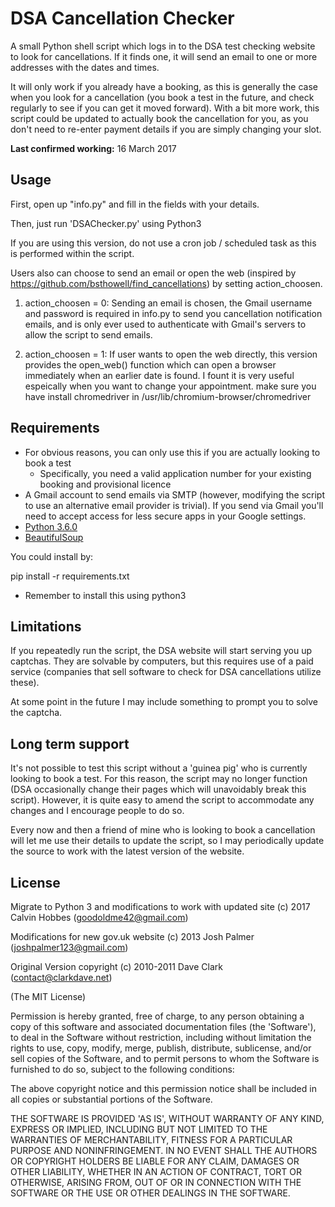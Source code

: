 
# DSA Cancellation Checker

A small Python shell script which logs in to the DSA test checking website to look for cancellations. If it finds one, it will send an email to one or more addresses with the dates and times.

It will only work if you already have a booking, as this is generally the case when you look for a cancellation (you book a test in the future, and check regularly to see if you can get it moved forward). With a bit more work, this script could be updated to actually book the cancellation for you, as you don't need to re-enter payment details if you are simply changing your slot.

**Last confirmed working:** 16 March 2017

## Usage

First, open up "info.py" and fill in the fields with your details.

Then, just run 'DSAChecker.py' using Python3

If you are using this version, do not use a cron job / scheduled task as this is performed within the script.

Users also can choose to send an email or open the web (inspired by https://github.com/bsthowell/find_cancellations) by setting action_choosen.

1) action_choosen = 0: Sending an email is chosen, the Gmail username and password is required in info.py to send you cancellation notification emails, and is only ever used to authenticate with Gmail's servers to allow the script to send emails.

2) action_choosen = 1: If user wants to open the web directly, this version provides the open_web() function which can open a browser immediately when an earlier date is found. I fount it is very useful espeically when you want to change your appointment. 
   make sure you have install chromedriver in /usr/lib/chromium-browser/chromedriver 


## Requirements

* For obvious reasons, you can only use this if you are actually looking to book a test
	* Specifically, you need a valid application number for your existing booking and provisional licence
* A Gmail account to send emails via SMTP (however, modifying the script to use an alternative email provider is trivial). If you send via Gmail you'll need to accept access for less secure apps in your Google settings.
* [Python 3.6.0](https://www.python.org/downloads/release/python-360/)
* [BeautifulSoup](http://www.crummy.com/software/BeautifulSoup/)

You could install by:

pip install -r requirements.txt

* Remember to install this using python3

## Limitations

If you repeatedly run the script, the DSA website will start serving you up captchas. They are solvable by computers, but this requires use of a paid service (companies that sell software to check for DSA cancellations utilize these).

At some point in the future I may include something to prompt you to solve the captcha.

## Long term support

It's not possible to test this script without a 'guinea pig' who is currently looking to book a test. For this reason, the script may no longer function (DSA occasionally change their pages which will unavoidably break this script). However, it is quite easy to amend the script to accommodate any changes and I encourage people to do so.

Every now and then a friend of mine who is looking to book a cancellation will let me use their details to update the script, so I may periodically update the source to work with the latest version of the website.

## License

Migrate to Python 3 and modifications to work with updated site (c) 2017 Calvin Hobbes (goodoldme42@gmail.com)

Modifications for new gov.uk website (c) 2013 Josh Palmer (joshpalmer123@gmail.com)

Original Version copyright (c) 2010-2011 Dave Clark (contact@clarkdave.net)

(The MIT License)

Permission is hereby granted, free of charge, to any person obtaining
a copy of this software and associated documentation files (the
'Software'), to deal in the Software without restriction, including
without limitation the rights to use, copy, modify, merge, publish,
distribute, sublicense, and/or sell copies of the Software, and to
permit persons to whom the Software is furnished to do so, subject to
the following conditions:

The above copyright notice and this permission notice shall be
included in all copies or substantial portions of the Software.

THE SOFTWARE IS PROVIDED 'AS IS', WITHOUT WARRANTY OF ANY KIND,
EXPRESS OR IMPLIED, INCLUDING BUT NOT LIMITED TO THE WARRANTIES OF
MERCHANTABILITY, FITNESS FOR A PARTICULAR PURPOSE AND NONINFRINGEMENT.
IN NO EVENT SHALL THE AUTHORS OR COPYRIGHT HOLDERS BE LIABLE FOR ANY
CLAIM, DAMAGES OR OTHER LIABILITY, WHETHER IN AN ACTION OF CONTRACT,
TORT OR OTHERWISE, ARISING FROM, OUT OF OR IN CONNECTION WITH THE
SOFTWARE OR THE USE OR OTHER DEALINGS IN THE SOFTWARE.
